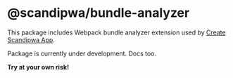 # @scandipwa/bundle-analyzer

This package includes Webpack bundle analyzer extension used by [Create Scandipwa App](https://github.com/scandipwa/create-scandipwa-app).

Package is currently under development. Docs too.

**Try at your own risk!**